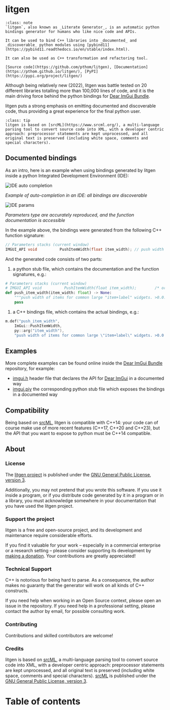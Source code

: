 # litgen

```{admonition} What is litgen
:class: note
`litgen`, also known as _Literate Generator_, is an automatic python bindings generator for humans who like nice code and APIs.

It can be used to bind C++ libraries into _documented_ and _discoverable_ python modules using [pybind11](https://pybind11.readthedocs.io/en/stable/index.html).

It can also be used as C++ transformation and refactoring tool.

[Source code](https://github.com/pthom/litgen), [Documentation](https://pthom.github.io/litgen/), [PyPI](https://pypi.org/project/litgen/)
```

Although being relatively new (2022), litgen was battle tested on 20 different libraries totalling more than 100,000 lines of code, and it is the main driving force behind the python bindings for [Dear ImGui Bundle](https://github.com/pthom/imgui_bundle).

litgen puts a strong emphasis on emitting documented and discoverable code, thus providing a great experience for the final python user.

```{admonition} srcML
:class: tip
litgen is based on [srcML](https://www.srcml.org/), a multi-language parsing tool to convert source code into XML, with a developer centric approach: preprocessor statements are kept unprocessed, and all original text is preserved (including white space, comments and special characters).
```

## Documented bindings

As an intro, here is an example when using bindings generated by litgen inside a python Integrated Development Environment (IDE):

![IDE auto completion](images/ide_autocomplete.png)

_Example of auto-completion in an IDE: all bindings are discoverable_

![IDE params](images/ide_params.png)

_Parameters type are accurately reproduced, and the function documentation is accessible_

In the example above, the bindings were generated from the following C++ function signature:
```cpp
// Parameters stacks (current window)
IMGUI_API void          PushItemWidth(float item_width); // push width of items for common large "item+label" widgets. >0.0f: width in pixels, <0.0f align xx pixels to the right of window (so -FLT_MIN always align width to the right side).
```

And the generated code consists of two parts:

1. a python stub file, which contains the documentation and the function signatures, e.g.:
```python
# Parameters stacks (current window)
# IMGUI_API void          PushItemWidth(float item_width);        /* original C++ signature */
def push_item_width(item_width: float) -> None:
    """push width of items for common large "item+label" widgets. >0.0: width in pixels, <0.0 align xx pixels to the right of window (so -FLT_MIN always align width to the right side)."""
    pass
```

1. a C++ bindings file, which contains the actual bindings, e.g.:
```cpp
m.def("push_item_width",
    ImGui::PushItemWidth,
    py::arg("item_width"),
    "push width of items for common large \"item+label\" widgets. >0.0: width in pixels, <0.0 align xx pixels to the right of window (so -FLT_MIN always align width to the right side).");
```

## Examples

More complete examples can be found online inside the [Dear ImGui Bundle](https://github.com/pthom/imgui_bundle) repository, for example:

* [imgui.h](https://github.com/pthom/imgui/blob/imgui_bundle/imgui.h) header file that declares the API for [Dear ImGui](https://github.com/ocornut/imgui) in a documented way
* [imgui.piy](https://github.com/pthom/imgui_bundle/blob/main/bindings/imgui_bundle/imgui/__init__.pyi) the corresponding python stub file which exposes the bindings in a documented way

## Compatibility

Being based on [srcML](http://www.srcml.org), litgen is compatible with C++14: your code can of course make use of more recent features (C++17, C++20 and C++23), but the API that you want to expose to python must be C++14 compatible.


## About

### License

The [litgen project](https://github.com/pthom/litgen) is published under the [GNU General Public License, version 3](https://raw.githubusercontent.com/pthom/litgen/main/LICENSE.txt).

Additionally, you may not pretend that  you wrote this software. If you use it inside a program, or if you distribute code generated by it in a program or in a library, you must acknowledge somewhere in your documentation that you have used the litgen project.

### Support the project

litgen is a free and open-source project, and its development and maintenance require considerable efforts.

If you find it valuable for your work – especially in a commercial enterprise or a research setting – please consider supporting its development by [making a donation](https://www.paypal.com/donate/?hosted_button_id=SHJ68RVDKURZA). Your contributions are greatly appreciated!

<!--
[![](https://raw.githubusercontent.com/pthom/imgui_bundle/main/bindings/imgui_bundle/doc/doc_images/btn_donate.gif)](https://www.paypal.com/donate/?hosted_button_id=SHJ68RVDKURZA)
-->

### Technical Support

C++ is notorious for being hard to parse. As a consequence, the author makes no guaranty that the generator will work on all kinds of C++ constructs.

If you need help when working in an Open Source context, please open an issue in the repository. If you need help in a professional setting, please contact the author by email, for possible consulting work.

### Contributing

Contributions and skilled contributors are welcome!

### Credits

litgen is based on [srcML](https://www.srcml.org/), a multi-language parsing tool to convert source code into XML, with a developer centric approach: preprocessor statements are kept unprocessed, and all original text is preserved (including white space, comments and special characters).  [srcML](http://www.srcml.org) is published under the [GNU General Public License, version 3](https://raw.githubusercontent.com/srcML/srcML/master/COPYING.txt).


# Table of contents

```{tableofcontents}
```
